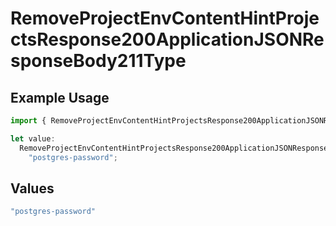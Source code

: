 # RemoveProjectEnvContentHintProjectsResponse200ApplicationJSONResponseBody211Type

## Example Usage

```typescript
import { RemoveProjectEnvContentHintProjectsResponse200ApplicationJSONResponseBody211Type } from "@vercel/sdk/models/operations/removeprojectenv.js";

let value:
  RemoveProjectEnvContentHintProjectsResponse200ApplicationJSONResponseBody211Type =
    "postgres-password";
```

## Values

```typescript
"postgres-password"
```